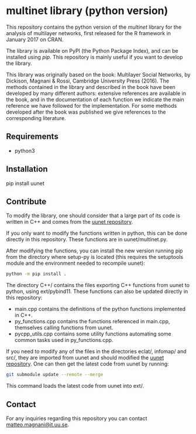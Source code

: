 # multinet library (python version)

This repository contains the python version of the _multinet_ library for the analysis of multilayer networks, first released for the R framework in January 2017 on CRAN.

The library is available on PyPI (the Python Package Index), and can be installed using _pip_. This repository is mainly useful if you want to develop the library.

This library was originally based on the book: Multilayer Social Networks, by Dickison, Magnani & Rossi, Cambridge University Press (2016). The methods contained in the library and described in the book have been developed by many different authors: extensive references are available in the book, and in the documentation of each function we indicate the main reference we have followed for the implementation. For some methods developed after the book was published we give references to the corresponding literature.

## Requirements

* python3

## Installation

pip install uunet

## Contribute

To modify the library, one should consider that a large part of its code is written in C++ and comes from the [uunet repository](https://github.com/uuinfolab/uunet).

If you only want to modify the functions written in python, this can be done directly in this repository. These functions are in uunet/multinet.py.

After modifying the functions, you can install the new version running pip from the directory where setup-py is located (this requires the setuptools module and the environment needed to recompile uunet):

```sh
python -m pip install .
```

The directory C++/ contains the files exporting C++ functions from uunet to python, using ext/pybind11. These functions can also be updated directly in this repository:

- main.cpp contains the definitions of the python functions implemented in C++.
- py_functions.cpp contains the functions referenced in main.cpp, themselves calling functions from uunet.
- pycpp_utils.cpp contains some utility functions automating some common tasks used in py_functions.cpp.

If you need to modify any of the files in the directories eclat/, infomap/ and src/, they are imported from uunet and should modified the [uunet repository](https://github.com/uuinfolab/uunet). One can then get the latest code from uunet by running:

```sh
git submodule update --remote --merge
```

This command loads the latest code from uunet into ext/.


## Contact

For any inquiries regarding this repository you can contact <matteo.magnani@it.uu.se>.

